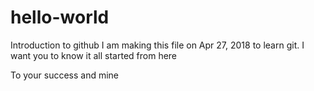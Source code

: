 # hello-world
Introduction to github
I am making this file on Apr 27, 2018 to learn git. I want you to know it all started from here


To your success and mine




